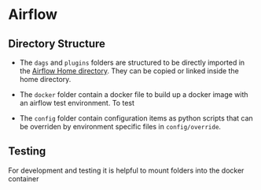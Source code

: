 # Airflow

## Directory Structure

* The `dags` and `plugins` folders are structured to be directly imported in the [Airflow Home directory](https://airflow.incubator.apache.org/start.html#quick-start).
They can be copied or linked inside the home directory.

* The `docker` folder contain a docker file to build up a docker image with an airflow test environment. To test

* The `config` folder contain configuration items as python scripts that can be overriden by environment specific files in `config/override`.


## Testing

For development and testing it is helpful to mount folders into the docker container


